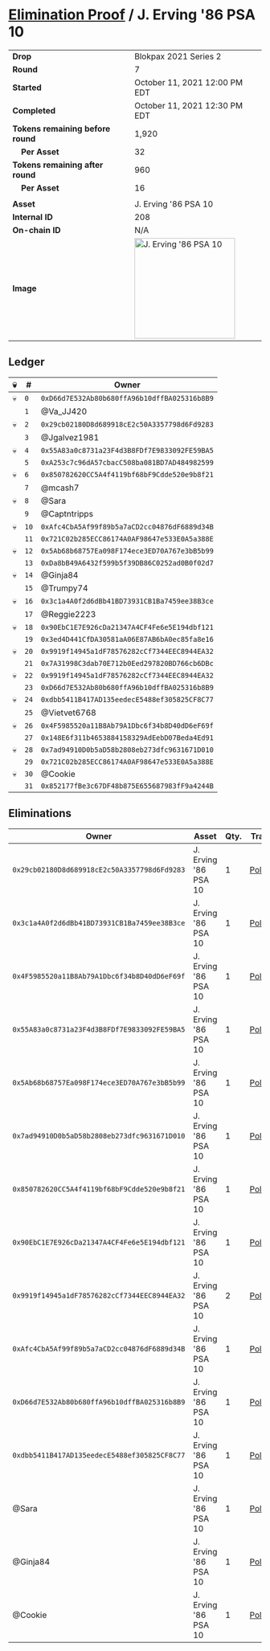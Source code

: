 # [Elimination Proof](./readme.md) / J. Erving &#039;86 PSA 10

|||
|---|---|
| **Drop** | Blokpax 2021 Series 2 |
| **Round** | 7 |
| **Started** | October 11, 2021 12:00 PM EDT |
| **Completed** | October 11, 2021 12:30 PM EDT |
| **Tokens remaining before round** | 1,920 |
| **&nbsp;&nbsp;&nbsp;&nbsp;Per Asset** | 32 |
| **Tokens remaining after round** | 960 |
| **&nbsp;&nbsp;&nbsp;&nbsp;Per Asset** | 16 |
| | |
| **Asset** | J. Erving &#039;86 PSA 10 |
| **Internal ID** | 208 |
| **On-chain ID** | N/A |
| **Image** | <img src="https://tcdn.blokpax.com/9484ebfa-63b1-4611-9ee1-d8bba3940ac8/4a67f4ad8c31a046c97ba5f5346f497418f536449f4e69f4514b1f37cb7faa4f.jpg" height="200" alt="J. Erving &#039;86 PSA 10" /> |

## Ledger

| 💀 | # | Owner |
| --- | --- | --- |
| 💀 | `0` | `0xD66d7E532Ab80b680ffA96b10dffBA025316b8B9` |
|  | `1` | @Va_JJ420 |
| 💀 | `2` | `0x29cb02180D8d689918cE2c50A3357798d6Fd9283` |
|  | `3` | @Jgalvez1981 |
| 💀 | `4` | `0x55A83a0c8731a23F4d3B8FDf7E9833092FE59BA5` |
|  | `5` | `0xA253c7c96dA57cbacC508ba081BD7AD484982599` |
| 💀 | `6` | `0x850782620CC5A4f4119bf68bF9Cdde520e9b8f21` |
|  | `7` | @mcash7 |
| 💀 | `8` | @Sara |
|  | `9` | @Captntripps |
| 💀 | `10` | `0xAfc4CbA5Af99f89b5a7aCD2cc04876dF6889d34B` |
|  | `11` | `0x721C02b285ECC86174A0AF98647e533E0A5a388E` |
| 💀 | `12` | `0x5Ab68b68757Ea098F174ece3ED70A767e3bB5b99` |
|  | `13` | `0xDa8bB49A6432f599b5f39DB86C0252ad0B0f02d7` |
| 💀 | `14` | @Ginja84 |
|  | `15` | @Trumpy74 |
| 💀 | `16` | `0x3c1a4A0f2d6dBb41BD73931CB1Ba7459ee38B3ce` |
|  | `17` | @Reggie2223 |
| 💀 | `18` | `0x90EbC1E7E926cDa21347A4CF4Fe6e5E194dbf121` |
|  | `19` | `0x3ed4D441CfDA30581aA06E87AB6bA0ec85fa8e16` |
| 💀 | `20` | `0x9919f14945a1dF78576282cCf7344EEC8944EA32` |
|  | `21` | `0x7A31998C3dab70E712b0Eed297820BD766cb6DBc` |
| 💀 | `22` | `0x9919f14945a1dF78576282cCf7344EEC8944EA32` |
|  | `23` | `0xD66d7E532Ab80b680ffA96b10dffBA025316b8B9` |
| 💀 | `24` | `0xdbb5411B417AD135eedecE5488ef305825CF8C77` |
|  | `25` | @Vietvet6768 |
| 💀 | `26` | `0x4F5985520a11B8Ab79A1Dbc6f34b8D40dD6eF69f` |
|  | `27` | `0x148E6f311b4653884158329AdEebD07Beda4Ed91` |
| 💀 | `28` | `0x7ad94910D0b5aD58b2808eb273dfc9631671D010` |
|  | `29` | `0x721C02b285ECC86174A0AF98647e533E0A5a388E` |
| 💀 | `30` | @Cookie |
|  | `31` | `0x852177fBe3c67DF48b875E655687983fF9a4244B` |


## Eliminations

| Owner | Asset | Qty. | Transaction |
| --- | --- | --- | --- |
| `0x29cb02180D8d689918cE2c50A3357798d6Fd9283` | J. Erving '86 PSA 10 | 1 | [Polygonscan](https://polygonscan.com/tx/0x35bbf121b6cbfefd8484c327d2283ab90d171bfa69f8f63e25d2b413206f15d4) |
| `0x3c1a4A0f2d6dBb41BD73931CB1Ba7459ee38B3ce` | J. Erving '86 PSA 10 | 1 | [Polygonscan](https://polygonscan.com/tx/0xfbf0339aa80859a4e64e86eac8fed9bc3b91513a0bf737b95e145460cf96b677) |
| `0x4F5985520a11B8Ab79A1Dbc6f34b8D40dD6eF69f` | J. Erving '86 PSA 10 | 1 | [Polygonscan](https://polygonscan.com/tx/0x4df72fc37cb1d00879407130c5849f464b47872797fccda97361313c3bb45d3c) |
| `0x55A83a0c8731a23F4d3B8FDf7E9833092FE59BA5` | J. Erving '86 PSA 10 | 1 | [Polygonscan](https://polygonscan.com/tx/0x696157b8cadfc101d69ab3251e67463dcf9a5c0ff45a137c1614a79420812da5) |
| `0x5Ab68b68757Ea098F174ece3ED70A767e3bB5b99` | J. Erving '86 PSA 10 | 1 | [Polygonscan](https://polygonscan.com/tx/0x65f4155c96a06fd96a34ce680b3691fd286749e8dda5effd5e8e5e399e926a64) |
| `0x7ad94910D0b5aD58b2808eb273dfc9631671D010` | J. Erving '86 PSA 10 | 1 | [Polygonscan](https://polygonscan.com/tx/0xb5fe0a7ad2e50c1c23c60cfa40b0d89d7a3c968f4b3bd6e787ad07f0f229c6ad) |
| `0x850782620CC5A4f4119bf68bF9Cdde520e9b8f21` | J. Erving '86 PSA 10 | 1 | [Polygonscan](https://polygonscan.com/tx/0x0e51ad8539014c8f421e8e214151df5ee8ff2ec7801334861dfc31fd3088b132) |
| `0x90EbC1E7E926cDa21347A4CF4Fe6e5E194dbf121` | J. Erving '86 PSA 10 | 1 | [Polygonscan](https://polygonscan.com/tx/0x07be646226203d027b1efc6f836b9f62d40c259017a930ba1b22ff64c074e905) |
| `0x9919f14945a1dF78576282cCf7344EEC8944EA32` | J. Erving '86 PSA 10 | 2 | [Polygonscan](https://polygonscan.com/tx/0xb28d61739380ad284aa69283e054d2457254315ec56de5fb9ba4ddae53f31e81) |
| `0xAfc4CbA5Af99f89b5a7aCD2cc04876dF6889d34B` | J. Erving '86 PSA 10 | 1 | [Polygonscan](https://polygonscan.com/tx/0x3c78d6bd73fe2e310a7188daa2975000b7f138f7cce51d07389eb4e73e442ce3) |
| `0xD66d7E532Ab80b680ffA96b10dffBA025316b8B9` | J. Erving '86 PSA 10 | 1 | [Polygonscan](https://polygonscan.com/tx/0xbbab593c1cd4a4e0750f748ae29b7f35636cea283fbfba7427e9ad24a62ed11f) |
| `0xdbb5411B417AD135eedecE5488ef305825CF8C77` | J. Erving '86 PSA 10 | 1 | [Polygonscan](https://polygonscan.com/tx/0x571c99c490cbea983b8c08fc0ebd151eda932f021944a180f50c2e435804eca5) |
| @Sara | J. Erving '86 PSA 10 | 1 | [Polygonscan](https://polygonscan.com/tx/0x92b65f54a9ad8acd1a5b5f811eebf7e17d346762e2be8384984abd6765f4628b) |
| @Ginja84 | J. Erving '86 PSA 10 | 1 | [Polygonscan](https://polygonscan.com/tx/0xaa864d7fd19a61e9cbf038aa0f54b29e8c6427d46c290885853d40531b839da2) |
| @Cookie | J. Erving '86 PSA 10 | 1 | [Polygonscan](https://polygonscan.com/tx/0x2f6d5644041609680572b8d93995f7c92d834ee49227d8cf55d7b2fd3701dacf) |
